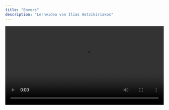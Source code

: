 ```yaml
---
title: "Envers"
description: "Lernvideo von Ilias Hatzikiriakos"
---
```

<video width="100%" controls>
  <source src="/Modul152/hatzikiriakos/lernvideo.mp4" type="video/mp4">
</video>

